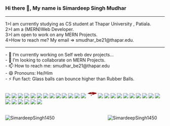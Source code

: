### Hi there 👋, My name is Simardeep Singh Mudhar
<hr/>
1>I am currently studying as CS student at Thapar University , Patiala.<br/>
2>I am a (MERN)Web Developer.<br/>
3>I am open to work on any MERN Projects.<br/>
4>How to reach me? My email => smudhar_be21@thapar.edu.
<hr/>
<div style="display:flex,flex-direction: row">
 <div>
- 🔭 I’m currently working on Self web dev projects... <br/>
- 👯 I’m looking to collaborate on MERN Projects.<br/>
- 📫 How to reach me: smudhar_be21@thapar.edu <br/>
- 😄 Pronouns: He/Him <br/>
- ⚡ Fun fact: Glass balls can bounce higher than Rubber Balls. <br/>
 </div>
<br/>


<div>
<img src="https://cdn.iconscout.com/icon/free/png-256/html5-40-1175193.png" style="height:30px"/>
<img src="https://upload.wikimedia.org/wikipedia/commons/thumb/6/62/CSS3_logo.svg/2048px-CSS3_logo.svg.png" style="height:30px"/>
<img src="https://upload.wikimedia.org/wikipedia/commons/thumb/9/99/Unofficial_JavaScript_logo_2.svg/480px-Unofficial_JavaScript_logo_2.svg.png" style="height:30px"/>
<img src="https://cdn.freebiesupply.com/logos/thumbs/2x/react-1-logo.png" style="height:30px"/>
<img src="https://cdn.freebiesupply.com/logos/thumbs/2x/nodejs-1-logo.png" style="height:30px"/>
<img src="https://res.cloudinary.com/crunchbase-production/image/upload/c_lpad,f_auto,q_auto:eco,dpr_1/erkxwhl1gd48xfhe2yld" style="height:30px"/>
<img src="https://cdn.icon-icons.com/icons2/2699/PNG/512/expressjs_logo_icon_169185.png" style="height:30px"/>
<img src="https://logos-world.net/wp-content/uploads/2021/10/Python-Symbol.png" style="height:30px"/>
<img src="https://upload.wikimedia.org/wikipedia/commons/thumb/1/18/C_Programming_Language.svg/1200px-C_Programming_Language.svg.png" style="height:30px"/>
 <img src="https://upload.wikimedia.org/wikipedia/commons/thumb/1/18/ISO_C%2B%2B_Logo.svg/1200px-ISO_C%2B%2B_Logo.svg.png" style="height:30px"/>
 <img src="https://1000logos.net/wp-content/uploads/2020/08/MySQL-Logo.png" style="height:30px"/>
 <img src="https://git-scm.com/images/logos/downloads/Git-Icon-1788C.png" style="height:30px"/>
<img src="https://firebase.google.com/static/downloads/brand-guidelines/PNG/logo-vertical.png" style="height:30px"/>
<img src="https://raw.githubusercontent.com/github/explore/80688e429a7d4ef2fca1e82350fe8e3517d3494d/topics/mongoose/mongoose.png" style="height:30px"/>
<img src="https://img.icons8.com/color/12x/material-ui.png" style="height:30px"/>
<img src="https://raw.githubusercontent.com/reduxjs/redux/master/logo/logo.png" style="height:30px"/>
<img src="https://www.tpisoftware.com/tpu/File/html/202009/20200929151429/images/20200926171128.png" style="height:30px"/>
<img src="https://cdn.sanity.io/images/599r6htc/localized/46a76c802176eb17b04e12108de7e7e0f3736dc6-1024x1024.png?w=670&h=670&q=75&fit=max&auto=format" style="height:30px"/> 
<img src="https://stripe.com/img/v3/home/twitter.png" style="height:30px"/>  
<img src="https://upload.wikimedia.org/wikipedia/commons/thumb/9/96/Socket-io.svg/1024px-Socket-io.svg.png" style="height:30px"/>   
<img src="https://miro.medium.com/max/600/1*RQwRLQ0yyCvYmRn_Nst5yg.png" style="height:30px"/> 
<img src="https://user-images.githubusercontent.com/10379601/29446482-04f7036a-841f-11e7-9872-91d1fc2ea683.png" style="height:30px"/> 
<img src="https://pbs.twimg.com/profile_images/1512090708181725184/KAPAXmDg_400x400.jpg" style="height:30px"/> 
<img src="https://upload.wikimedia.org/wikipedia/commons/thumb/1/17/GraphQL_Logo.svg/2048px-GraphQL_Logo.svg.png" style="height:30px"/> 
<img src="https://cdn.worldvectorlogo.com/logos/apollo-graphql-compact.svg" style="height:30px"/> 
<img src="https://upload.wikimedia.org/wikipedia/commons/thumb/4/4c/Typescript_logo_2020.svg/512px-Typescript_logo_2020.svg.png" style="height:30px"/> 
<img src="https://upload.wikimedia.org/wikipedia/commons/thumb/d/d5/Tailwind_CSS_Logo.svg/2048px-Tailwind_CSS_Logo.svg.png" style="height:30px"/> 
<img src="https://seeklogo.com/images/P/prisma-logo-3805665B69-seeklogo.com.png" style="height:30px"/> 
<img src="https://upload.wikimedia.org/wikipedia/commons/thumb/2/29/Postgresql_elephant.svg/1985px-Postgresql_elephant.svg.png" style="height:30px"/> 
<img src="https://asset.brandfetch.io/idkHQKUAvE/idyjPqBNgh.jpeg" style="height:30px"/> 
 
 </div>
 </div>
 <br/>

<div style="display:flex">
 <p><img align="left" width="320" src="https://github-readme-stats.vercel.app/api/top-langs?username=SimardeepSingh1450&show_icons=true&locale=en&layout=compact" alt="SimardeepSingh1450" /></p>

<p>&nbsp;<img align="centre" width="320" src="https://github-readme-stats.vercel.app/api?username=SimardeepSingh1450&show_icons=true&locale=en" alt="SimardeepSingh1450" /></p>

 
 </div>
